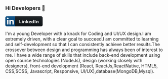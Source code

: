 ### Hi Developers 👋
<svg width="118" height="32" viewBox="0 0 118 32" fill="none" xmlns="http://www.w3.org/2000/svg">
<path d="M113 0H31V32H113C115.761 32 118 29.7614 118 27V5C118 2.23858 115.761 0 113 0Z" fill="#0F1418"/>
<path d="M31 0H5C2.23858 0 0 2.23858 0 5V27C0 29.7614 2.23858 32 5 32H31V0Z" fill="#004880"/>
<path d="M9.92457 26H5.3634V11.3117H9.92457V26ZM7.64153 9.30811C6.18302 9.30811 5 8.10005 5 6.64153C5 5.94095 5.2783 5.26907 5.77369 4.77369C6.26907 4.2783 6.94095 4 7.64153 4C8.34211 4 9.01399 4.2783 9.50938 4.77369C10.0048 5.26907 10.2831 5.94095 10.2831 6.64153C10.2831 8.10005 9.09956 9.30811 7.64153 9.30811ZM26.9956 26H22.4442V18.8498C22.4442 17.1458 22.4099 14.9605 20.0728 14.9605C17.7014 14.9605 17.338 16.8118 17.338 18.7271V26H12.7817V11.3117H17.1563V13.3153H17.2201C17.829 12.1613 19.3165 10.9434 21.5357 10.9434C26.1519 10.9434 27.0005 13.9832 27.0005 17.9315V26H26.9956Z" fill="white"/>
<path d="M50.8427 22H44.5878V11.4971H46.9535V20.0811H50.8427V22ZM53.6521 13.3135C53.2614 13.3135 52.9416 13.1987 52.6926 12.9692C52.4436 12.7349 52.319 12.4492 52.319 12.1123C52.319 11.7656 52.4436 11.4824 52.6926 11.2627C52.9416 11.043 53.2614 10.9331 53.6521 10.9331C54.0476 10.9331 54.3674 11.043 54.6115 11.2627C54.8605 11.4824 54.9851 11.7656 54.9851 12.1123C54.9851 12.4639 54.8605 12.752 54.6115 12.9766C54.3674 13.2012 54.0476 13.3135 53.6521 13.3135ZM54.7946 22H52.4802V14.5H54.7946V22ZM64.1665 22H61.8594V17.8325C61.8594 16.6704 61.4444 16.0894 60.6143 16.0894C60.2139 16.0894 59.8843 16.2432 59.6255 16.5508C59.3667 16.8584 59.2373 17.249 59.2373 17.7227V22H56.9229V14.5H59.2373V15.6865H59.2666C59.8184 14.7734 60.6216 14.3169 61.6763 14.3169C63.3364 14.3169 64.1665 15.3472 64.1665 17.4077V22ZM73.6996 22H70.9237L68.5287 18.2793H68.4994V22H66.1849V10.8965H68.4994V17.9644H68.5287L70.7625 14.5H73.5091L70.8211 18.0229L73.6996 22ZM81.277 18.9092H76.3844C76.4626 19.998 77.1486 20.5425 78.4425 20.5425C79.2677 20.5425 79.9928 20.3472 80.6178 19.9565V21.6265C79.9245 21.9976 79.0236 22.1831 77.9152 22.1831C76.7043 22.1831 75.7643 21.8486 75.0954 21.1797C74.4264 20.5059 74.092 19.5684 74.092 18.3672C74.092 17.1221 74.4533 16.1357 75.1759 15.4082C75.8986 14.6807 76.7873 14.3169 77.842 14.3169C78.9357 14.3169 79.7804 14.6416 80.3761 15.291C80.9767 15.9404 81.277 16.8218 81.277 17.9351V18.9092ZM79.131 17.4883C79.131 16.4141 78.6964 15.877 77.8273 15.877C77.4562 15.877 77.1339 16.0308 76.8605 16.3384C76.592 16.646 76.4284 17.0293 76.3698 17.4883H79.131ZM90.1728 22H87.8584V20.9673H87.8291C87.3017 21.7778 86.5278 22.1831 85.5073 22.1831C84.5698 22.1831 83.8154 21.8535 83.2441 21.1943C82.6728 20.5303 82.3872 19.605 82.3872 18.4185C82.3872 17.1782 82.7021 16.1846 83.332 15.4375C83.9619 14.6904 84.7871 14.3169 85.8076 14.3169C86.7744 14.3169 87.4482 14.6636 87.8291 15.3569H87.8584V10.8965H90.1728V22ZM87.9023 18.3525V17.7886C87.9023 17.3003 87.7607 16.895 87.4775 16.5728C87.1943 16.2505 86.8257 16.0894 86.3716 16.0894C85.8589 16.0894 85.4585 16.292 85.1704 16.6973C84.8823 17.0977 84.7383 17.6494 84.7383 18.3525C84.7383 19.0117 84.8774 19.5195 85.1557 19.876C85.4341 20.2324 85.8198 20.4106 86.313 20.4106C86.7817 20.4106 87.1626 20.2227 87.4556 19.8467C87.7534 19.4707 87.9023 18.9727 87.9023 18.3525ZM95.1575 22H92.7918V11.4971H95.1575V22ZM105.013 22H102.706V17.8325C102.706 16.6704 102.291 16.0894 101.461 16.0894C101.06 16.0894 100.731 16.2432 100.472 16.5508C100.213 16.8584 100.084 17.249 100.084 17.7227V22H97.7692V14.5H100.084V15.6865H100.113C100.665 14.7734 101.468 14.3169 102.523 14.3169C104.183 14.3169 105.013 15.3472 105.013 17.4077V22Z" fill="white"/>
<path d="M113 0H5C2.23858 0 0 2.23858 0 5V27C0 29.7614 2.23858 32 5 32H113C115.761 32 118 29.7614 118 27V5C118 2.23858 115.761 0 113 0Z" fill="url(#paint0_linear)"/>
<defs>
<linearGradient id="paint0_linear" x1="0" y1="0" x2="0" y2="32" gradientUnits="userSpaceOnUse">
<stop stop-color="#BBBBBB" stop-opacity="0.1"/>
<stop offset="1" stop-opacity="0.1"/>
</linearGradient>
</defs>
</svg>

I'm a young Developer with a knack for Coding and UI/UX design.I am extremely driven, with a clear goal to succeed.I am committed to learning and self-development so that I can consistently achieve better results.The crossover between design and programming has always been of interest to me. I have a wide range of skills that include back-end development using open source technologies (NodeJs), design (working closely with designers), front-end development (React, ReactJs,ReactNative, HTML5, CSS,SCSS, Javascript, Responsive, UI/UX),database(MongoDB,Mysql).
